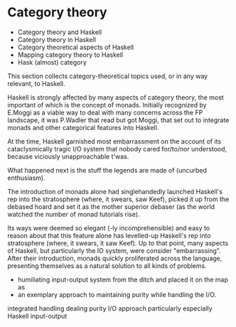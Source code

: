 # Category theory

- Category theory and Haskell
- Category theory in Haskell
- Category theoretical aspects of Haskell
- Mapping category theory to Haskell
- Hask (almost) category


This section collects category-theoretical topics used, or in any way relevant, to Haskell.

Haskell is strongly affected by many aspects of category theory, the most important of which is the concept of monads. Initially recognized by E.Moggi as a viable way to deal with many concerns across the FP landscape, it was P.Wadler that read but got Moggi, that set out to integrate monads and other categorical features into Haskell.

At the time, Haskell garnished most embarrassment on the account of its cataclysmically tragic I/O system that nobody cared for/to/nor understood, because viciously unapproachable t'was.

What happened next is the stuff the legends are made of (uncurbed enthusiasm).

The introduction of monads alone had singlehandedly launched Haskell's rep into the stratosphere (where, it swears, saw Keef), picked it up from the debased hoard and set it as the mother superior debaser (as the world watched the number of monad tutorials rise).

Its ways were deemed so elegant (-ly incomprehensible) and easy to reason about that this feature alone has levelled-up Haskell's rep into stratosphere (where, it swears, it saw Keef). Up to that point, many aspects of Haskell, but particularly the IO system, were consider "embarrassing". After their introduction, monads quickly proliferated across the language, presenting themselves as a natural solution to all kinds of problems.




- humiliating input-output system from the ditch and placed it on the map as 
- an exemplary approach to maintaining purity while handling the I/O.

integrated
handling dealing
purity
I/O
approach
particularly
especially
Haskell
input-output
